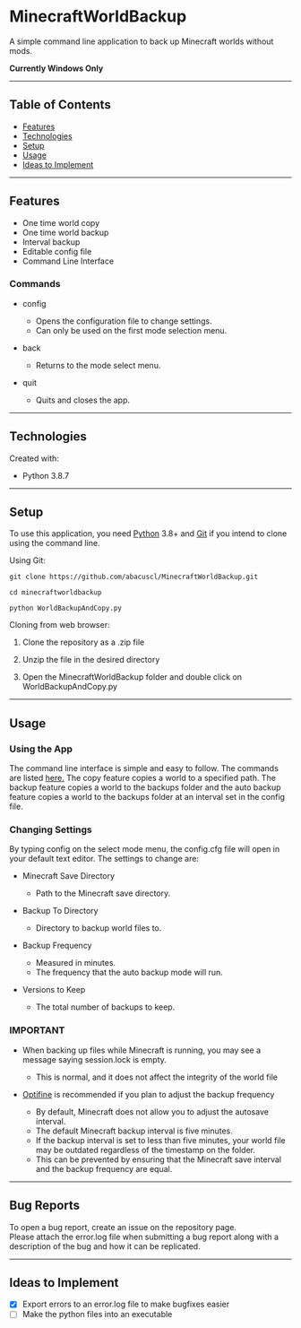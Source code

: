  # MinecraftWorldBackup
 A simple command line application to back up Minecraft worlds without mods.  
  
 **Currently Windows Only**
 
 ----
 ## Table of Contents
 - [Features](#features)  
 - [Technologies](#technologies)  
 - [Setup](#setup)  
 - [Usage](#usage)  
 - [Ideas to Implement](#ideas-to-implement)  
 
 ----
 ## Features
 - One time world copy
 - One time world backup
 - Interval backup
 - Editable config file
 - Command Line Interface
 
 ### Commands
 - config
   - Opens the configuration file to change settings.
   - Can only be used on the first mode selection menu.
 
 - back
   - Returns to the mode select menu.
   
 - quit
   - Quits and closes the app.
 
 ----
 ## Technologies
 Created with:
 - Python 3.8.7
 
 ----
 ## Setup
 To use this application, you need [Python](https://www.python.org/downloads/) 3.8+ 
 and [Git](https://git-scm.com/downloads) if you intend to clone using the command line.
 
 Using Git:
 ```
 git clone https://github.com/abacuscl/MinecraftWorldBackup.git
 
 cd minecraftworldbackup
 
 python WorldBackupAndCopy.py
 ```
 
 Cloning from web browser:
 
 1. Clone the repository as a .zip file
 
 2. Unzip the file in the desired directory
 
 3. Open the MinecraftWorldBackup folder and double click on WorldBackupAndCopy.py
 
 ----
 ## Usage
 
 ### Using the App
 The command line interface is simple and easy to follow. The commands are listed [here.](#commands)
 The copy feature copies a world to a specified path. The backup feature copies a world to the
 backups folder and the auto backup feature copies a world to the backups folder at an interval set in the
 config file.
 
 ### Changing Settings
 By typing config on the select mode menu, the config.cfg file will open in your default text editor.
 The settings to change are:
 
 - Minecraft Save Directory
   - Path to the Minecraft save directory.
 
 - Backup To Directory
   - Directory to backup world files to.

 - Backup Frequency
   - Measured in minutes.
   - The frequency that the auto backup mode will run.

 - Versions to Keep
   - The total number of backups to keep.
 
 ### IMPORTANT
 - When backing up files while Minecraft is running, you may see a message saying session.lock is empty.
   - This is normal, and it does not affect the integrity of the world file
   
 - [Optifine](https://optifine.net/downloads) is recommended if you plan to adjust the backup frequency
   - By default, Minecraft does not allow you to adjust the autosave interval.
   - The default Minecraft backup interval is five minutes.
   - If the backup interval is set to less than five minutes, your world file may be outdated regardless of the timestamp on the folder. 
   - This can be prevented by ensuring that the Minecraft save interval and the backup frequency are equal.
 
 ----
 ## Bug Reports
 To open a bug report, create an issue on the repository page.  
 Please attach the error.log file when submitting a bug report along with a description of the
 bug and how it can be replicated.
 
 ----
 ## Ideas to Implement
 - [x] Export errors to an error.log file to make bugfixes easier
 - [ ] Make the python files into an executable
